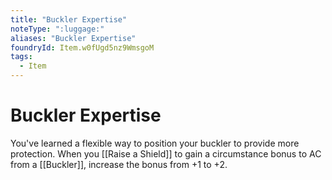 ```yaml
---
title: "Buckler Expertise"
noteType: ":luggage:"
aliases: "Buckler Expertise"
foundryId: Item.w0fUgd5nz9WmsgoM
tags:
  - Item
---
```


# Buckler Expertise

You've learned a flexible way to position your buckler to provide more protection. When you [[Raise a Shield]] to gain a circumstance bonus to AC from a [[Buckler]], increase the bonus from +1 to +2.
